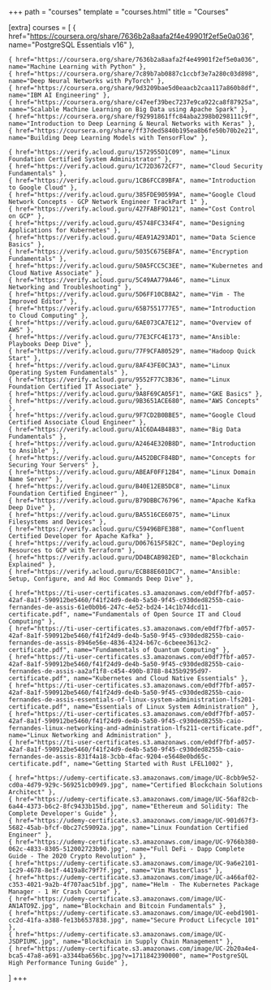 +++
path = "courses"
template = "courses.html"
title = "Courses"

[extra]
courses = [
    { href="https://coursera.org/share/7636b2a8aafa2f4e49901f2ef5e0a036", name="PostgreSQL Essentials v16" },

    { href="https://coursera.org/share/7636b2a8aafa2f4e49901f2ef5e0a036", name="Machine Learning with Python" },
    { href="https://coursera.org/share/7c89b7ab0887c1ccbf3e7a280c03d898", name="Deep Neural Networks with PyTorch" },
    { href="https://coursera.org/share/9d3209bae5d0eaacb2caa117a860b8df", name="IBM AI Engineering" },
    { href="https://coursera.org/share/c47eef39bec7237e9ca922ca8f87925a", name="Scalable Machine Learning on Big Data using Apache Spark" },
    { href="https://coursera.org/share/f92991861ffc84aba2398b0298111c9f", name="Introduction to Deep Learning & Neural Networks with Keras" },
    { href="https://coursera.org/share/ff37ded5840b195ea8b6fe50b70b2e21", name="Building Deep Learning Models with TensorFlow" },

    { href="https://verify.acloud.guru/1572955D1C09", name="Linux Foundation Certified System Administrator" },
    { href="https://verify.acloud.guru/1C72D3672CF7", name="Cloud Security Fundamentals" },
    { href="https://verify.acloud.guru/1CB6FCC89BFA", name="Introduction to Google Cloud" },
    { href="https://verify.acloud.guru/385FDE90599A", name="Google Cloud Network Concepts - GCP Network Engineer TrackPart 1" },
    { href="https://verify.acloud.guru/427FABF9D121", name="Cost Control on GCP" },
    { href="https://verify.acloud.guru/45748FC334F4", name="Designing Applications for Kubernetes" },
    { href="https://verify.acloud.guru/4EA91A293AD1", name="Data Science Basics" },
    { href="https://verify.acloud.guru/5035C675EBFA", name="Encryption Fundamentals" },
    { href="https://verify.acloud.guru/50A5FCC5C3EE", name="Kubernetes and Cloud Native Associate" },
    { href="https://verify.acloud.guru/5C49AA779A46", name="Linux Networking and Troubleshooting" },
    { href="https://verify.acloud.guru/5D6FF10CB8A2", name="Vim - The Improved Editor" },
    { href="https://verify.acloud.guru/65B7551777E5", name="Introduction to Cloud Computing" },
    { href="https://verify.acloud.guru/6AE073CA7E12", name="Overview of AWS" },
    { href="https://verify.acloud.guru/77E3CFC4E173", name="Ansible: Playbooks Deep Dive" },
    { href="https://verify.acloud.guru/77F9CFA80529", name="Hadoop Quick Start" },
    { href="https://verify.acloud.guru/8AF43FE0C3A3", name="Linux Operating System Fundamentals" },
    { href="https://verify.acloud.guru/9552F77C3B36", name="Linux Foundation Certified IT Associate" },
    { href="https://verify.acloud.guru/9A8F69CA05F1", name="GKE Basics" },
    { href="https://verify.acloud.guru/9B3651ACE680", name="AWS Concepts" },
    { href="https://verify.acloud.guru/9F7CD2B0BBE5", name="Google Cloud Certified Associate Cloud Engineer" },
    { href="https://verify.acloud.guru/A1C6DA4B48B3", name="Big Data Fundamentals" },
    { href="https://verify.acloud.guru/A2464E320B8D", name="Introduction to Ansible" },
    { href="https://verify.acloud.guru/A452DBCF84BD", name="Concepts for Securing Your Servers" },
    { href="https://verify.acloud.guru/ABEAF0FF12B4", name="Linux Domain Name Server" },
    { href="https://verify.acloud.guru/B40E12EB5DC8", name="Linux Foundation Certified Engineer" },
    { href="https://verify.acloud.guru/B79DBBC76796", name="Apache Kafka Deep Dive" },
    { href="https://verify.acloud.guru/BA5516CE6075", name="Linux Filesystems and Devices" },
    { href="https://verify.acloud.guru/C59496BFE3B8", name="Confluent Certified Developer for Apache Kafka" },
    { href="https://verify.acloud.guru/D067615F582C", name="Deploying Resources to GCP with Terraform" },
    { href="https://verify.acloud.guru/DD4BCAB982ED", name="Blockchain Explained" },
    { href="https://verify.acloud.guru/ECB88E601DC7", name="Ansible: Setup, Configure, and Ad Hoc Commands Deep Dive" },

    { href="https://ti-user-certificates.s3.amazonaws.com/e0df7fbf-a057-42af-8a1f-590912be5460/f41f24d9-de4b-5a50-9f45-c930ded8255b-caio-fernandes-de-assis-61e0b0b6-247c-4e52-bd24-14c1b74dcd11-certificate.pdf", name="Fundamentals of Open Source IT and Cloud Computing" },
    { href="https://ti-user-certificates.s3.amazonaws.com/e0df7fbf-a057-42af-8a1f-590912be5460/f41f24d9-de4b-5a50-9f45-c930ded8255b-caio-fernandes-de-assis-8946e56e-4836-4324-b67c-6cbeee3613c2-certificate.pdf", name="Fundamentals of Quantum Computing" },
    { href="https://ti-user-certificates.s3.amazonaws.com/e0df7fbf-a057-42af-8a1f-590912be5460/f41f24d9-de4b-5a50-9f45-c930ded8255b-caio-fernandes-de-assis-aa2af1f8-c454-490b-8788-8435b9295d97-certificate.pdf", name="Kubernetes and Cloud Native Essentials" },
    { href="https://ti-user-certificates.s3.amazonaws.com/e0df7fbf-a057-42af-8a1f-590912be5460/f41f24d9-de4b-5a50-9f45-c930ded8255b-caio-fernandes-de-assis-essentials-of-linux-system-administration-lfs201-certificate.pdf", name="Essentials of Linux System Administration" },
    { href="https://ti-user-certificates.s3.amazonaws.com/e0df7fbf-a057-42af-8a1f-590912be5460/f41f24d9-de4b-5a50-9f45-c930ded8255b-caio-fernandes-linux-networking-and-administration-lfs211-certificate.pdf", name="Linux Networking and Administration" },
    { href="https://ti-user-certificates.s3.amazonaws.com/e0df7fbf-a057-42af-8a1f-590912be5460/f41f24d9-de4b-5a50-9f45-c930ded8255b-caio-fernandes-de-assis-831f4a18-3cbb-4fac-9204-e5648e0bd65c-certificate.pdf", name="Getting Started with Rust LFEL1002" },
    
    { href="https://udemy-certificate.s3.amazonaws.com/image/UC-8cbb9e52-cd0a-4d79-929c-569251cb09d9.jpg", name="Certified Blockchain Solutions Architect" },
    { href="https://udemy-certificate.s3.amazonaws.com/image/UC-56af82cb-6a44-4373-b6c2-8fc9433b15bd.jpg", name="Ethereum and Solidity: The Complete Developer's Guide" },
    { href="https://udemy-certificate.s3.amazonaws.com/image/UC-901d67f3-5682-45ab-bfcf-0bc27c59092a.jpg", name="Linux Foundation Certified Engineer" },
    { href="https://udemy-certificate.s3.amazonaws.com/image/UC-9766b380-062c-4833-8305-512002723b90.jpg", name="Full DeFi - Dapp Complete Guide - The 2020 Crypto Revolution" },
    { href="https://udemy-certificate.s3.amazonaws.com/image/UC-9a6e2101-1c29-4678-8e1f-4419a8c79f7f.jpg", name="Vim MasterClass" },
    { href="https://udemy-certificate.s3.amazonaws.com/image/UC-a466af02-c353-4021-9a2b-4f707aac51bf.jpg", name="Helm - The Kubernetes Package Manager - 1 Hr Crash Course" },
    { href="https://udemy-certificate.s3.amazonaws.com/image/UC-AN1ATO9Z.jpg", name="Blockchain and Bitcoin Fundamentals" },
    { href="https://udemy-certificate.s3.amazonaws.com/image/UC-eebd1901-cc2d-41fa-a388-fe13b6537838.jpg", name="Secure Product Lifecycle 101" },
    { href="https://udemy-certificate.s3.amazonaws.com/image/UC-JSDPIUMC.jpg", name="Blockchain in Supply Chain Management" },
    { href="https://udemy-certificate.s3.amazonaws.com/image/UC-2b20a4e4-bca5-47a8-a691-a3344ba656bc.jpg?v=1711842390000", name="PostgreSQL High Performance Tuning Guide" },
]
+++
